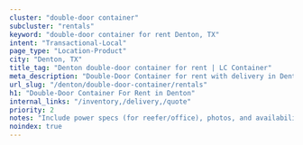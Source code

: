 ```yaml
---
cluster: "double-door container"
subcluster: "rentals"
keyword: "double-door container for rent Denton, TX"
intent: "Transactional-Local"
page_type: "Location-Product"
city: "Denton, TX"
title_tag: "Denton double-door container for rent | LC Container"
meta_description: "Double-Door Container for rent with delivery in Denton, TX. LC Container — local Since 2003. Get pricing today."
url_slug: "/denton/double-door-container/rentals"
h1: "Double-Door Container For Rent in Denton"
internal_links: "/inventory,/delivery,/quote"
priority: 2
notes: "Include power specs (for reefer/office), photos, and availability."
noindex: true
---
```


<!-- TODO: Add unique city/inventory copy, images, and internal links here. -->
